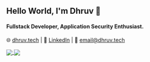 ## Hello World, I'm Dhruv 👋

#### Fullstack Developer, Application Security Enthusiast.

🌐 [dhruv.tech](https://dhruv.tech) | 
🔗 [LinkedIn](https://linkedin.com/in/dhruvmalik) | 
📨 email@dhruv.tech

<a href="https://github.com/anuraghazra/github-readme-stats" align="center">
    <img align="center" src="https://github-readme-stats-dhruv-tech.vercel.app/api?username=dhruv-tech&show_icons=true&theme=dark&include_all_commits=true&count_private=true&border_radius=15&hide_border=true&bg_color=0d1117&card_width=300" />
</a>

<a href="https://github.com/anuraghazra/github-readme-stats" align="center">
    <img align="center" src="https://github-readme-stats-dhruv-tech.vercel.app/api/top-langs/?username=dhruv-tech&layout=compact&hide=HTML%2CCSS%2CJupyter%20Notebook&langs_count=10&theme=dark&border_radius=15&card_width=300&hide_border=true&bg_color=0d1117" />
</a>

